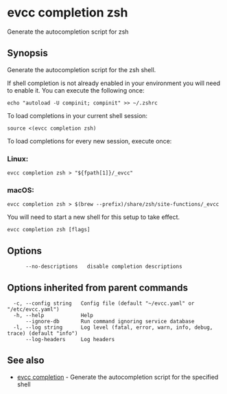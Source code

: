 # evcc completion zsh

Generate the autocompletion script for zsh

## Synopsis

Generate the autocompletion script for the zsh shell.

If shell completion is not already enabled in your environment you will need
to enable it.  You can execute the following once:

```
echo "autoload -U compinit; compinit" >> ~/.zshrc
```

To load completions in your current shell session:

```
source <(evcc completion zsh)
```

To load completions for every new session, execute once:

### Linux:

```
evcc completion zsh > "${fpath[1]}/_evcc"
```

### macOS:

```
evcc completion zsh > $(brew --prefix)/share/zsh/site-functions/_evcc
```

You will need to start a new shell for this setup to take effect.


```
evcc completion zsh [flags]
```

## Options

```
      --no-descriptions   disable completion descriptions
```

## Options inherited from parent commands

```
  -c, --config string   Config file (default "~/evcc.yaml" or "/etc/evcc.yaml")
  -h, --help            Help
      --ignore-db       Run command ignoring service database
  -l, --log string      Log level (fatal, error, warn, info, debug, trace) (default "info")
      --log-headers     Log headers
```

## See also

* [evcc completion](evcc_completion.md)	 - Generate the autocompletion script for the specified shell



